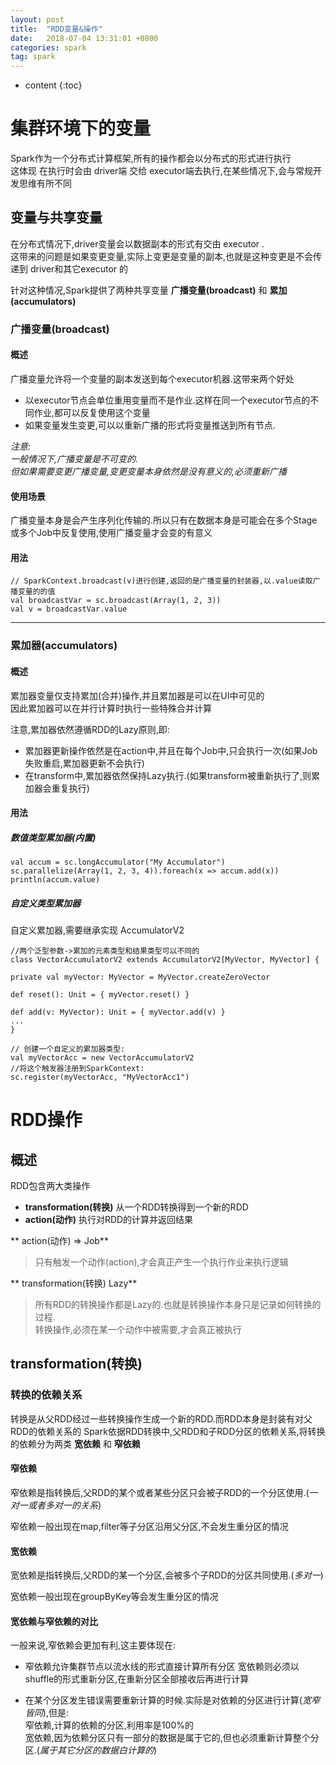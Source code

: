 ```yaml
---
layout: post
title:  "RDD变量&操作"
date:   2018-07-04 13:31:01 +0800
categories: spark
tag: spark
---
```


* content
{:toc}



# 集群环境下的变量  

Spark作为一个分布式计算框架,所有的操作都会以分布式的形式进行执行  
这体现 在执行时会由 driver端 交给 executor端去执行,在某些情况下,会与常规开发思维有所不同

## 变量与共享变量

在分布式情况下,driver变量会以数据副本的形式有交由 executor .  
这带来的问题是如果变更变量,实际上变更是变量的副本,也就是这种变更是不会传递到 driver和其它executor 的  

针对这种情况,Spark提供了两种共享变量  **广播变量(broadcast)** 和 **累加(accumulators)**  
### 广播变量(broadcast)  

#### 概述

广播变量允许将一个变量的副本发送到每个executor机器.这带来两个好处  

* 以executor节点会单位重用变量而不是作业.这样在同一个executor节点的不同作业,都可以反复使用这个变量  
* 如果变量发生变更,可以以重新广播的形式将变量推送到所有节点.  

*注意:*  
  *一般情况下,广播变量是不可变的.*  
  *但如果需要变更广播变量,变更变量本身依然是没有意义的,必须重新广播*  

#### 使用场景  

广播变量本身是会产生序列化传输的.所以只有在数据本身是可能会在多个Stage或多个Job中反复使用,使用广播变量才会变的有意义

#### 用法
```
// SparkContext.broadcast(v)进行创建,返回的是广播变量的封装器,以.value读取广播变量的的值
val broadcastVar = sc.broadcast(Array(1, 2, 3))
val v = broadcastVar.value
```

---
### 累加器(accumulators)  

#### 概述  
累加器变量仅支持累加(合并)操作,并且累加器是可以在UI中可见的  
因此累加器可以在并行计算时执行一些特殊合并计算  

注意,累加器依然遵循RDD的Lazy原则,即:  
* 累加器更新操作依然是在action中,并且在每个Job中,只会执行一次(如果Job失败重启,累加器更新不会执行)  
* 在transform中,累加器依然保持Lazy执行.(如果transform被重新执行了,则累加器会重复执行)  

#### 用法  

##### 数值类型累加器(内置)  
```
val accum = sc.longAccumulator("My Accumulator")
sc.parallelize(Array(1, 2, 3, 4)).foreach(x => accum.add(x))
println(accum.value)
```

##### 自定义类型累加器  

自定义累加器,需要继承实现 AccumulatorV2  
```
//两个泛型参数->累加的元素类型和结果类型可以不同的
class VectorAccumulatorV2 extends AccumulatorV2[MyVector, MyVector] {

private val myVector: MyVector = MyVector.createZeroVector

def reset(): Unit = { myVector.reset() }

def add(v: MyVector): Unit = { myVector.add(v) }
...
}

// 创建一个自定义的累加器类型:
val myVectorAcc = new VectorAccumulatorV2
//将这个触发器注册到SparkContext:
sc.register(myVectorAcc, "MyVectorAcc1")
```

# RDD操作  

## 概述  

RDD包含两大类操作  

* **transformation(转换)**   从一个RDD转换得到一个新的RDD  
* **action(动作)**  执行对RDD的计算并返回结果  

** action(动作) => Job**  
> 只有触发一个动作(action),才会真正产生一个执行作业来执行逻辑  

** transformation(转换) Lazy**  
> 所有RDD的转换操作都是Lazy的.也就是转换操作本身只是记录如何转换的过程.  
> 转换操作,必须在某一个动作中被需要,才会真正被执行  

## transformation(转换)  

### 转换的依赖关系

转换是从父RDD经过一些转换操作生成一个新的RDD.而RDD本身是封装有对父RDD的依赖关系的 
Spark依据RDD转换中,父RDD和子RDD分区的依赖关系,将转换的依赖分为两类 **宽依赖** 和 **窄依赖**  

#### 窄依赖  

窄依赖是指转换后,父RDD的某个或者某些分区只会被子RDD的一个分区使用.(*一对一或者多对一的关系*)  

窄依赖一般出现在map,filter等子分区沿用父分区,不会发生重分区的情况

#### 宽依赖

宽依赖是指转换后,父RDD的某一个分区,会被多个子RDD的分区共同使用.(*多对一*)  

宽依赖一般出现在groupByKey等会发生重分区的情况  

#### 宽依赖与窄依赖的对比  

一般来说,窄依赖会更加有利,这主要体现在:  

* 窄依赖允许集群节点以流水线的形式直接计算所有分区
宽依赖则必须以shuffle的形式重新分区,在重新分区全部接收后再进行计算  

* 在某个分区发生错误需要重新计算的时候.实际是对依赖的分区进行计算(*宽窄皆同*),但是:  
窄依赖,计算的依赖的分区,利用率是100%的  
宽依赖,因为依赖分区只有一部分的数据是属于它的,但也必须重新计算整个分区.(*属于其它分区的数据白计算的*)
